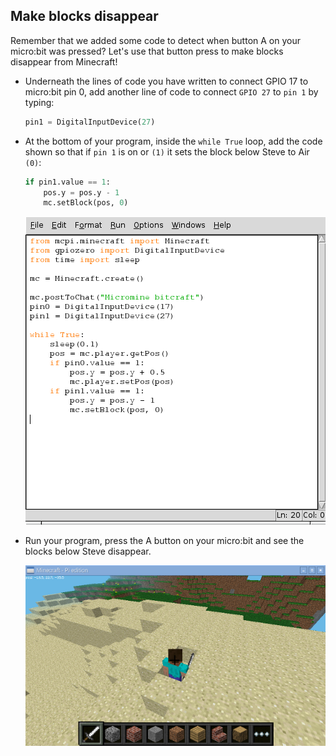 ## Make blocks disappear 

Remember that we added some code to detect when button A on your micro:bit was pressed? Let's use that button press to make blocks disappear from Minecraft!

- Underneath the lines of code you have written to connect GPIO 17 to micro:bit pin 0, add another line of code to connect `GPIO 27` to `pin 1` by typing:

	```python
    pin1 = DigitalInputDevice(27)
    ```
    
- At the bottom of your program, inside the `while True` loop, add the code shown so that if `pin 1` is on or `(1)` it sets the block below Steve to Air `(0)`:

	```python
    if pin1.value == 1:
        pos.y = pos.y - 1
        mc.setBlock(pos, 0)
    ```    
    
    ![](images/idle3-code.png)

- Run your program, press the A button on your micro:bit and see the blocks below Steve disappear.

	![](images/steve-in-a-hole.png)


